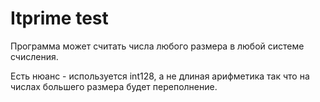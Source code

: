 # Itprime test

Программа может считать числа любого размера в любой системе счисления.

Есть нюанс - используется int128, а не длиная арифметика так что на числах большего размера будет переполнение.
